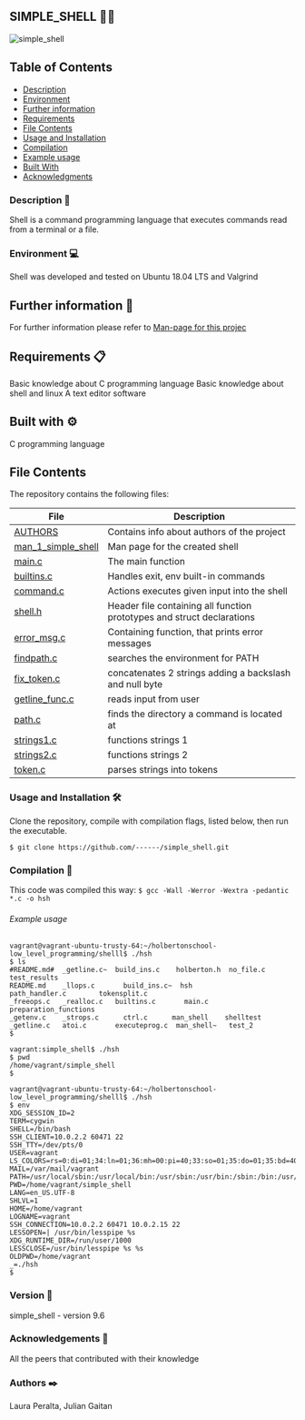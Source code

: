 ## SIMPLE_SHELL 👨‍💻
![simple_shell](https://i.ibb.co/hMqWb24/terminal-shell-console.jpg)
## Table of Contents

- [Description](#Description)
- [Environment ](#Environment)
- [Further information ](#Furtherinformation)
- [Requirements](#Requirements)
- [File Contents](#FileContents)
- [Usage and Installation](#UsageandInstallation )
- [Compilation](#Compilation )
- [Example usage](#Exampleusage )
- [Built With](#built-with)
- [Acknowledgments](#acknowledgments)

### Description 📄
Shell is a command programming language that executes commands read from a terminal or a file.

### Environment 💻
Shell  was developed and tested on Ubuntu 18.04 LTS and Valgrind

## Further information 🚀
For further information please refer to [Man-page for this projec](./man_1_simple_shell)

## Requirements 📋
Basic knowledge about C programming language Basic knowledge about shell and linux A text editor software

## Built with ⚙️
C programming language

## File Contents
The repository contains the following files:

|   **File**   |   **Description**   |
| -------------- | --------------------- |
|[AUTHORS](./AUTHORS) | Contains info about authors of the project |
|[man_1_simple_shell](./man_1_simple_shell) | Man page for the created shell |
|[main.c](./main.c) | The main function |
|[builtins.c](./builtins.c) | Handles exit, env built-in commands |
|[command.c](./command.c)| Actions executes given input into the shell |
|[shell.h](./shell.h)| Header file containing all function prototypes and struct declarations |
|[error_msg.c](./error_msg.c) | Containing function, that prints error messages |
|[findpath.c](./findpath.c) | searches the environment for PATH |
|[fix_token.c](./fix_token.c) | concatenates 2 strings adding a backslash and null byte |
|[getline_func.c](./getline_func.c) | reads input from user |
|[path.c](./path.c) | finds the directory a command is located at |
|[strings1.c](./strings1.c) | functions strings 1 |
|[strings2.c](./strings2.c) | functions strings 2 |
|[token.c](./token.c) | parses strings into tokens |




### Usage and Installation 🛠️
Clone the repository, compile with compilation flags, listed below, then run the executable.
```
$ git clone https://github.com/------/simple_shell.git
```
### Compilation 🔧
This code was compiled this way:
` $ gcc -Wall -Werror -Wextra -pedantic *.c -o hsh `


###### Example usage

```
vagrant@vagrant-ubuntu-trusty-64:~/holbertonschool-low_level_programming/shelll$ ./hsh
$ ls
#README.md#  _getline.c~  build_ins.c	 holberton.h  no_file.c		     test_results
README.md    _llops.c	    build_ins.c~  hsh	            path_handler.c        tokensplit.c
_freeops.c   _realloc.c   builtins.c	   main.c       preparation_functions
_getenv.c    _strops.c	    ctrl.c	    man_shell    shelltest
_getline.c   atoi.c	      executeprog.c  man_shell~   test_2
$
```
```
vagrant:simple_shell$ ./hsh
$ pwd
/home/vagrant/simple_shell
$
```
```
vagrant@vagrant-ubuntu-trusty-64:~/holbertonschool-low_level_programming/shelll$ ./hsh
$ env
XDG_SESSION_ID=2
TERM=cygwin
SHELL=/bin/bash
SSH_CLIENT=10.0.2.2 60471 22
SSH_TTY=/dev/pts/0
USER=vagrant
LS_COLORS=rs=0:di=01;34:ln=01;36:mh=00:pi=40;33:so=01;35:do=01;35:bd=40;33;01:cd=40;33;01:or=40;31;01:su=37;41:sg=30;43:ca=30;41:tw=30;42:ow=34;42:st=37;44:ex=01;32:*.tar=01;31:*.tgz=01;31:*.arj=01;31:*.taz=01;31:*.lzh=01;31:*.lzma=01;31:*.tlz=01;31:*.txz=01;31:*.zip=01;31:*.z=01;31:*.Z=01;31:*.dz=01;31:*.gz=01;31:*.lz=01;31:*.xz=01;31:*.bz2=01;31:*.bz=01;31:*.tbz=01;31:*.tbz2=01;31:*.tz=01;31:*.deb=01;31:*.rpm=01;31:*.jar=01;31:*.war=01;31:*.ear=01;31:*.sar=01;31:*.rar=01;31:*.ace=01;31:*.zoo=01;31:*.cpio=01;31:*.7z=01;31:*.rz=01;31:*.jpg=01;35:*.jpeg=01;35:*.gif=01;35:*.bmp=01;35:*.pbm=01;35:*.pgm=01;35:*.ppm=01;35:*.tga=01;35:*.xbm=01;35:*.xpm=01;35:*.tif=01;35:*.tiff=01;35:*.png=01;35:*.svg=01;35:*.svgz=01;35:*.mng=01;35:*.pcx=01;35:*.mov=01;35:*.mpg=01;35:*.mpeg=01;35:*.m2v=01;35:*.mkv=01;35:*.webm=01;35:*.ogm=01;35:*.mp4=01;35:*.m4v=01;35:*.mp4v=01;35:*.vob=01;35:*.qt=01;35:*.nuv=01;35:*.wmv=01;35:*.asf=01;35:*.rm=01;35:*.rmvb=01;35:*.flc=01;35:*.avi=01;35:*.fli=01;35:*.flv=01;35:*.gl=01;35:*.dl=01;35:*.xcf=01;35:*.xwd=01;35:*.yuv=01;35:*.cgm=01;35:*.emf=01;35:*.axv=01;35:*.anx=01;35:*.ogv=01;35:*.ogx=01;35:*.aac=00;36:*.au=00;36:*.flac=00;36:*.mid=00;36:*.midi=00;36:*.mka=00;36:*.mp3=00;36:*.mpc=00;36:*.ogg=00;36:*.ra=00;36:*.wav=00;36:*.axa=00;36:*.oga=00;36:*.spx=00;36:*.xspf=00;36:
MAIL=/var/mail/vagrant
PATH=/usr/local/sbin:/usr/local/bin:/usr/sbin:/usr/bin:/sbin:/bin:/usr/games:/usr/local/games
PWD=/home/vagrant/simple_shell
LANG=en_US.UTF-8
SHLVL=1
HOME=/home/vagrant
LOGNAME=vagrant
SSH_CONNECTION=10.0.2.2 60471 10.0.2.15 22
LESSOPEN=| /usr/bin/lesspipe %s
XDG_RUNTIME_DIR=/run/user/1000
LESSCLOSE=/usr/bin/lesspipe %s %s
OLDPWD=/home/vagrant
_=./hsh
$
```
### Version 📌
simple_shell - version 9.6

### Acknowledgements 🎁
All the peers that contributed with their knowledge

### Authors  ✒️
Laura Peralta, Julian Gaitan
